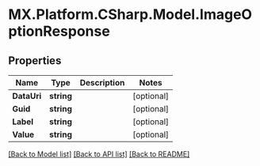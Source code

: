 # MX.Platform.CSharp.Model.ImageOptionResponse

## Properties

Name | Type | Description | Notes
------------ | ------------- | ------------- | -------------
**DataUri** | **string** |  | [optional] 
**Guid** | **string** |  | [optional] 
**Label** | **string** |  | [optional] 
**Value** | **string** |  | [optional] 

[[Back to Model list]](../README.md#documentation-for-models) [[Back to API list]](../README.md#documentation-for-api-endpoints) [[Back to README]](../README.md)

